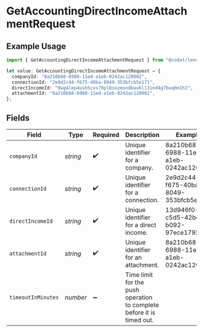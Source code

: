 # GetAccountingDirectIncomeAttachmentRequest

## Example Usage

```typescript
import { GetAccountingDirectIncomeAttachmentRequest } from "@codat/lending/sdk/models/operations";

let value: GetAccountingDirectIncomeAttachmentRequest = {
  companyId: "8a210b68-6988-11ed-a1eb-0242ac120002",
  connectionId: "2e9d2c44-f675-40ba-8049-353bfcb5e171",
  directIncomeId: "9wg4lep4ush5cxs79pl8sozmsndbaukll3ind4g7buqbm1h2",
  attachmentId: "8a210b68-6988-11ed-a1eb-0242ac120002",
};
```

## Fields

| Field                                                                 | Type                                                                  | Required                                                              | Description                                                           | Example                                                               |
| --------------------------------------------------------------------- | --------------------------------------------------------------------- | --------------------------------------------------------------------- | --------------------------------------------------------------------- | --------------------------------------------------------------------- |
| `companyId`                                                           | *string*                                                              | :heavy_check_mark:                                                    | Unique identifier for a company.                                      | 8a210b68-6988-11ed-a1eb-0242ac120002                                  |
| `connectionId`                                                        | *string*                                                              | :heavy_check_mark:                                                    | Unique identifier for a connection.                                   | 2e9d2c44-f675-40ba-8049-353bfcb5e171                                  |
| `directIncomeId`                                                      | *string*                                                              | :heavy_check_mark:                                                    | Unique identifier for a direct income.                                | 13d946f0-c5d5-42bc-b092-97ece17923ab                                  |
| `attachmentId`                                                        | *string*                                                              | :heavy_check_mark:                                                    | Unique identifier for an attachment.                                  | 8a210b68-6988-11ed-a1eb-0242ac120002                                  |
| `timeoutInMinutes`                                                    | *number*                                                              | :heavy_minus_sign:                                                    | Time limit for the push operation to complete before it is timed out. |                                                                       |